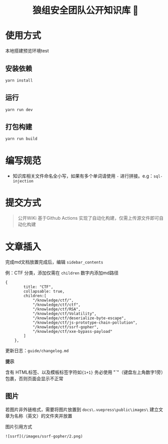 <h1 align="center"> 狼组安全团队公开知识库 🚀 </h1>

# 使用方式

本地搭建预览环境test

## 安装依赖

```bash
yarn install
```

## 运行

```bash
yarn run dev
```

## 打包构建

```bash
yarn run build
```

# 编写规范
 - 知识库相关文件命名全小写，如果有多个单词请使用 `-` 进行拼接。e.g：`sql-injection`

# 提交方式

> 公开WiKi 基于Github Actions 实现了自动化构建，仅需上传源文件即可自动化构建

# 文章插入

完成md文档放置完成后，编辑 `sidebar_contents`

例：CTF 分类，添加仅需在 `children` 数字内添加md路径

```
{
		title: "CTF",
		collapsable: true,
		children:[
            "/knowledge/ctf/",
            "/knowledge/ctf/ctf",
            "/knowledge/ctf/RSA",
            "/knowledge/ctf/Volatility",
            "/knowledge/ctf/deserialize-byte-escape",
            "/knowledge/ctf/js-prototype-chain-pollution",
            "/knowledge/ctf/ssrf-gopher",
            "/knowledge/ctf/xxe-bypass-payload"
		]
	},
```

更新日志：`guide/changelog.md`



**提示** 

含有 HTML标签、以及模板标签字符如`{1+1}` 务必使用 "`"（键盘左上角数字1旁）包裹，否则页面会显示不正常 



## 图片

若图片非外链格式，需要将图片放置到 `docs\.vuepress\public\images\` 建立文章为名称（英文）的文件夹并放置

图片引用方式

```
![ssrf](/images/ssrf-gopher/2.png)
```

